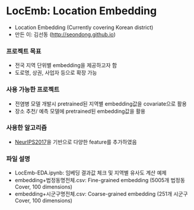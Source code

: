 # LocEmb: Location Embedding

* Location Embedding (Currently covering Korean district)
* 만든 이: 김선동 (http://seondong.github.io)

### 프로젝트 목표
* 전국 지역 단위별 embedding을 제공하고자 함
* 도로명, 상권, 사업자 등으로 확장 가능

### 사용 가능한 프로젝트
* 전염병 모델 개발시 pretrained된 지역별 embedding값을 covariate으로 활용
* 장소 추천/ 예측 모델에 pretrained된 embedding값을 활용

### 사용한 알고리즘
* [NeurIPS2017](https://papers.nips.cc/paper/7213-poincare-embeddings-for-learning-hierarchical-representations)을 기반으로 다양한 feature를 추가하였음

### 파일 설명
* LocEmb-EDA.ipynb: 임베딩 결과값 체크 및 지역별 유사도 계산 예제
* embedding+법정동명전체.csv: Fine-grained embedding (5005개 법정동 Cover, 100 dimensions)
* embedding+시군구명전체.csv: Coarse-grained embedding (251개 시군구 Cover, 100 dimensions)